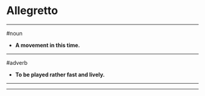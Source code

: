 # Allegretto
---
#noun
- **A movement in this time.**
---
#adverb
- **To be played rather fast and lively.**
---
---
